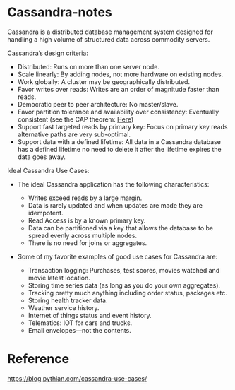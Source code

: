 # Cassandra-notes
Cassandra is a distributed database management system designed for handling a high volume of structured data across commodity servers.

Cassandra’s design criteria:

  - Distributed: Runs on more than one server node.
  - Scale linearly: By adding nodes, not more hardware on existing nodes.
  - Work globally: A cluster may be geographically distributed.
  - Favor writes over reads: Writes are an order of magnitude faster than reads.
  - Democratic peer to peer architecture: No master/slave.
  - Favor partition tolerance and availability over consistency: Eventually consistent (see the CAP theorem: [Here](https://en.wikipedia.org/wiki/CAP_theorem.))
  - Support fast targeted reads by primary key: Focus on primary key reads alternative paths are very sub-optimal.
  - Support data with a defined lifetime: All data in a Cassandra database has a defined lifetime no need to delete it after the lifetime expires the data goes away.

Ideal Cassandra Use Cases:

  - The ideal Cassandra application has the following characteristics:

    - Writes exceed reads by a large margin.
    - Data is rarely updated and when updates are made they are idempotent.
    - Read Access is by a known primary key.
    - Data can be partitioned via a key that allows the database to be spread evenly across multiple nodes.
    - There is no need for joins or aggregates.

  - Some of my favorite examples of good use cases for Cassandra are:

    - Transaction logging: Purchases, test scores, movies watched and movie latest location.
    - Storing time series data (as long as you do your own aggregates).
    - Tracking pretty much anything including order status, packages etc.
    - Storing health tracker data.
    - Weather service history.
    - Internet of things status and event history.
    - Telematics: IOT for cars and trucks.
    - Email envelopes—not the contents.
    
# Reference 
https://blog.pythian.com/cassandra-use-cases/
